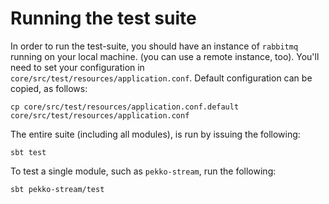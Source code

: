 # Running the test suite

In order to run the test-suite, you should have an instance of `rabbitmq` running on your local machine. (you can use a remote instance, too). You'll need to set your configuration in `core/src/test/resources/application.conf`. Default configuration can be copied, as follows:

    cp core/src/test/resources/application.conf.default core/src/test/resources/application.conf

The entire suite (including all modules), is run by issuing the following:

    sbt test

To test a single module, such as `pekko-stream`, run the following:

    sbt pekko-stream/test

